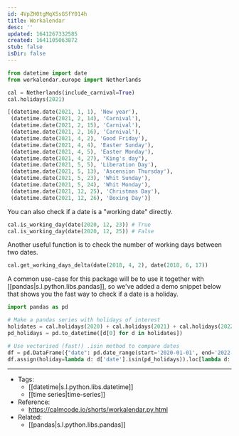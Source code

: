 ```yaml
---
id: 4VpZH0tgMqXSsGSfY014h
title: Workalendar
desc: ''
updated: 1641267332585
created: 1641105063872
stub: false
isDir: false
---
```



```python
from datetime import date
from workalendar.europe import Netherlands

cal = Netherlands(include_carnival=True)
cal.holidays(2021)
```

```python
[(datetime.date(2021, 1, 1), 'New year'),
 (datetime.date(2021, 2, 14), 'Carnival'),
 (datetime.date(2021, 2, 15), 'Carnival'),
 (datetime.date(2021, 2, 16), 'Carnival'),
 (datetime.date(2021, 4, 2), 'Good Friday'),
 (datetime.date(2021, 4, 4), 'Easter Sunday'),
 (datetime.date(2021, 4, 5), 'Easter Monday'),
 (datetime.date(2021, 4, 27), "King's day"),
 (datetime.date(2021, 5, 5), 'Liberation Day'),
 (datetime.date(2021, 5, 13), 'Ascension Thursday'),
 (datetime.date(2021, 5, 23), 'Whit Sunday'),
 (datetime.date(2021, 5, 24), 'Whit Monday'),
 (datetime.date(2021, 12, 25), 'Christmas Day'),
 (datetime.date(2021, 12, 26), 'Boxing Day')]
```

You can also check if a date is a "working date" directly.

```python
cal.is_working_day(date(2020, 12, 23)) # True
cal.is_working_day(date(2020, 12, 25)) # False
```

Another useful function is to check the number of working days between two dates.

```python
cal.get_working_days_delta(date(2018, 4, 2), date(2018, 6, 17))
```

A common use-case for this package will be to use it together with [[pandas|s.l.python.libs.pandas]], so we've added a demo snippet below that shows you the fast way to check if a date is a holiday.

```python
import pandas as pd

# Make a pandas series with holidays of interest
holidates = cal.holidays(2020) + cal.holidays(2021) + cal.holidays(2022)
pd_holidays = pd.to_datetime([d[0] for d in holidates])

# Use vectorised (fast!) .isin method to compare dates
df = pd.DataFrame({"date": pd.date_range(start='2020-01-01', end='2022-01-01')})
df.assign(holiday=lambda d: d['date'].isin(pd_holidays)).loc[lambda d: d['holiday']]
```

---

- Tags: 
  - [[datetime|s.l.python.libs.datetime]]
  - [[time series|time-series]]
- Reference:
  - <https://calmcode.io/shorts/workalendar.py.html>
- Related:
  - [[pandas|s.l.python.libs.pandas]]


